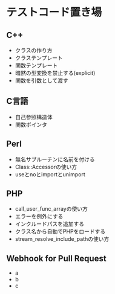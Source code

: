 # テストコード置き場

## C++
* クラスの作り方
* クラステンプレート
* 関数テンプレート
* 暗黙の型変換を禁止する(explicit)
* 関数を引数として渡す

## C言語
* 自己参照構造体
* 関数ポインタ

## Perl
* 無名サブルーチンに名前を付ける
* Class::Accessorの使い方
* useとnoとimportとunimport

## PHP
* call\_user\_func\_arrayの使い方
* エラーを例外にする
* インクルードパスを追加する
* クラス名から自動でPHPをロードする
* stream\_resolve\_include\_pathの使い方

## Webhook for Pull Request
* a
* b
* c

